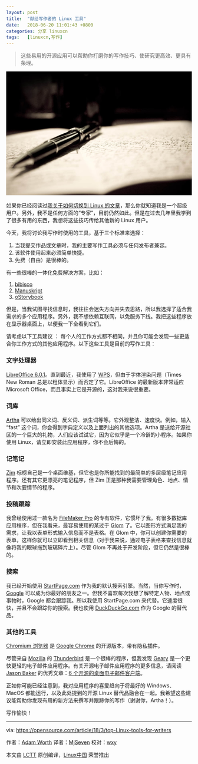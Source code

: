 ```yaml
---
layout: post
title:	"献给写作者的 Linux 工具"
date:	2018-06-20 11:01:43 +0800 
categories:	分享 linuxcn 
tags:	[linuxcn,写作]
---
```




> 
> 这些易用的开源应用可以帮助你打磨你的写作技巧、使研究更高效、更具有条理。
> 
> 
> 


![](/Asserts/Images/album/201806/20/110135nkivw9v7rac9kr9f.jpg)


如果你已经阅读过[我关于如何切换到 Linux 的文章](https://opensource.com/article/18/2/my-linux-story-Antergos)，那么你就知道我是一个超级用户。另外，我不是任何方面的“专家”，目前仍然如此。但是在过去几年里我学到了很多有用的东西，我想将这些技巧传给其他新的 Linux 用户。


今天，我将讨论我写作时使用的工具，基于三个标准来选择：


1. 当我提交作品或文章时，我的主要写作工具必须与任何发布者兼容。
2. 该软件使用起来必须简单快捷。
3. 免费（自由）是很棒的。


有一些很棒的一体化免费解决方案，比如：


1. [bibisco](http://www.bibisco.com/)
2. [Manuskript](http://www.theologeek.ch/manuskript/)
3. [oStorybook](http://ostorybook.tuxfamily.org/index.php?lng=en)


但是，当我试图寻找信息时，我往往会迷失方向并失去思路，所以我选择了适合我需求的多个应用程序。另外，我不想依赖互联网，以免服务下线。我把这些程序放在显示器桌面上，以便我一下全看到它们。


请考虑以下工具建议 ： 每个人的工作方式都不相同，并且你可能会发现一些更适合你工作方式的其他应用程序。以下这些工具是目前的写作工具：


### 文字处理器


[LibreOffice 6.0.1](https://www.libreoffice.org/)。直到最近，我使用了 [WPS](http://wps-community.org/)，但由于字体渲染问题（Times New Roman 总是以粗体显示）而否定了它。LibreOffice 的最新版本非常适应 Microsoft Office，而且事实上它是开源的，这对我来说很重要。


### 词库


[Artha](https://sourceforge.net/projects/artha/) 可以给出同义词、反义词、派生词等等。它外观整洁、速度快。例如，输入 “fast” 这个词，你会得到字典定义以及上面列出的其他选项。Artha 是送给开源社区的一个巨大的礼物，人们应该试试它，因为它似乎是一个冷僻的小程序。如果你使用 Linux，请立即安装此应用程序，你不会后悔的。


### 记笔记


[Zim](http://zim-wiki.org/) 标榜自己是一个桌面维基，但它也是你所能找到的最简单的多层级笔记应用程序。还有其它更漂亮的笔记程序，但 Zim 正是那种我需要管理角色、地点、情节和次要情节的程序。


### 投稿跟踪


我曾经使用过一款名为 [FileMaker Pro](http://www.filemaker.com/) 的专有软件，它惯坏了我。有很多数据库应用程序，但在我看来，最容易使用的某过于 [Glom](https://www.glom.org/) 了。它以图形方式满足我的需求，让我以表单形式输入信息而不是表格。在 Glom 中，你可以创建你需要的表单，这样你就可以立即看到相关信息（对于我来说，通过电子表格来查找信息就像将我的眼球拖到玻璃碎片上）。尽管 Glom 不再处于开发阶段，但它仍然是很棒的。


### 搜索


我已经开始使用 [StartPage.com](https://www.startpage.com/) 作为我的默认搜索引擎。当然，当你写作时，[Google](https://www.google.com/) 可以成为你最好的朋友之一。但我不喜欢每次我想了解特定人物、地点或事物时，Google 都会跟踪我。所以我使用 StartPage.com 来代替。它速度很快，并且不会跟踪你的搜索。我也使用 [DuckDuckGo.com](https://duckduckgo.com/) 作为 Google 的替代品。


### 其他的工具


[Chromium 浏览器](https://www.chromium.org/) 是 [Google Chrome](https://www.google.com/chrome/) 的开源版本，带有隐私插件。


尽管来自 [Mozilla](https://www.mozilla.org/en-US/) 的 [Thunderbird](https://www.mozilla.org/en-US/thunderbird/) 是一个很棒的程序，但我发现 [Geary](https://wiki.gnome.org/Apps/Geary) 是一个更快更轻的电子邮件应用程序。有关开源电子邮件应用程序的更多信息，请阅读 [Jason Baker](https://opensource.com/users/jason-baker) 的优秀文章：[6 个开源的桌面电子邮件客户端](https://opensource.com/business/18/1/desktop-email-clients)。


正如你可能已经注意到，我对应用程序的喜爱趋向于将最好的 Windows、MacOS 都能运行，以及此处提到的开源 Linux 替代品融合在一起。我希望这些建议能帮助你发现有用的新方法来撰写并跟踪你的写作（谢谢你，Artha！）。


写作愉快！




---


via: <https://opensource.com/article/18/3/top-Linux-tools-for-writers>


作者：[Adam Worth](https://opensource.com/users/adamworth) 译者：[MjSeven](https://github.com/MjSeven) 校对：[wxy](https://github.com/wxy)


本文由 [LCTT](https://github.com/LCTT/TranslateProject) 原创编译，[Linux中国](https://linux.cn/) 荣誉推出
